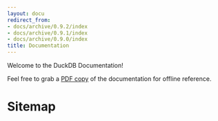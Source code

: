 ```yaml
---
layout: docu
redirect_from:
- docs/archive/0.9.2/index
- docs/archive/0.9.1/index
- docs/archive/0.9.0/index
title: Documentation
---
```


Welcome to the DuckDB Documentation!

Feel free to grab a <a href="https://blobs.duckdb.org/docs/duckdb-docs-0.9.2.pdf">PDF copy</a> of the documentation for offline reference.


<h1>Sitemap</h1>

<div id="docusitemaphere"></div>
